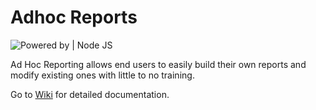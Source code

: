 # Adhoc Reports

![Powered by | Node JS]()

Ad Hoc Reporting allows end users to easily build their own reports and modify existing ones with little to no training.

Go to [Wiki](http://git.tnq.co.in/nimble/adhoc-reports-api/wikis/home) for detailed documentation.
